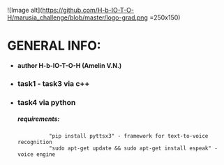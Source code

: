 ![Image alt](https://github.com/H-b-IO-T-O-H/marusia_challenge/blob/master/logo-grad.png =250x150)
# GENERAL INFO:

- #### author H-b-IO-T-O-H (Amelin V.N.)

- ### task1 - task3 via c++

- ### task4 via python
    ##### requirements: 
                "pip install pyttsx3" - framework for text-to-voice recognition
                "sudo apt-get update && sudo apt-get install espeak" - voice engine
